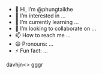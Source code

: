 - 👋 Hi, I’m @phungtaikhe
- 👀 I’m interested in ...
- 🌱 I’m currently learning ...
- 💞️ I’m looking to collaborate on ...
- 📫 How to reach me ...
- 😄 Pronouns: ...
- ⚡ Fun fact: ...

<!---
phungtaikhe/phungtaikhe is a ✨ special ✨ repository because its `README.md` (this file) appears on your GitHub profile.
You can click the Preview link to take a look at your changes.
--->
davhjn<>
gggr

